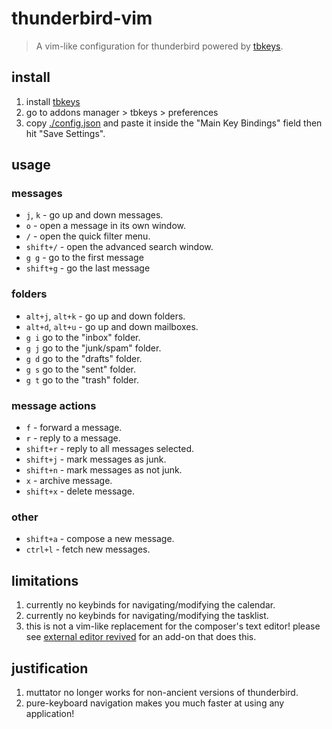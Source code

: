 # thunderbird-vim

> A vim-like configuration for thunderbird powered by [tbkeys](https://github.com/wshanks/tbkeys).

## install

1. install [tbkeys](https://github.com/wshanks/tbkeys?tab=readme-ov-file#install)
2. go to addons manager > tbkeys > preferences
3. copy [./config.json](./config.json) and paste it inside the "Main Key Bindings" field then hit "Save Settings".

## usage

### messages

- `j`, `k` - go up and down messages.
- `o` - open a message in its own window.
- `/` - open the quick filter menu.
- `shift+/` - open the advanced search window.
- `g g` - go to the first message
- `shift+g` - go the last message

### folders

- `alt+j`, `alt+k` - go up and down folders.
- `alt+d`, `alt+u` - go up and down mailboxes.
- `g i` go to the "inbox" folder.
- `g j` go to the "junk/spam" folder.
- `g d` go to the "drafts" folder.
- `g s` go to the "sent" folder.
- `g t` go to the "trash" folder.

### message actions

- `f` - forward a message.
- `r` - reply to a message.
- `shift+r` - reply to all messages selected.
- `shift+j` - mark messages as junk.
- `shift+n` - mark messages as not junk.
- `x` - archive message.
- `shift+x` - delete message.

### other

- `shift+a` - compose a new message.
- `ctrl+l` - fetch new messages.

## limitations

1. currently no keybinds for navigating/modifying the calendar.
2. currently no keybinds for navigating/modifying the tasklist.
3. this is not a vim-like replacement for the composer's text editor! please see [external editor revived](https://github.com/Frederick888/external-editor-revived) for an add-on that does this.

## justification

1. muttator no longer works for non-ancient versions of thunderbird.
2. pure-keyboard navigation makes you much faster at using any application!

